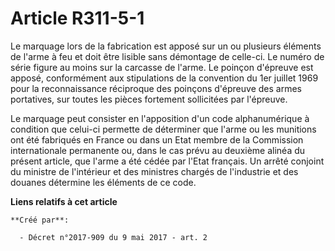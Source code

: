 # Article R311-5-1

Le marquage lors de la fabrication est apposé sur un ou plusieurs éléments de l'arme à feu et doit être lisible sans
démontage de celle-ci. Le numéro de série figure au moins sur la carcasse de l'arme. Le poinçon d'épreuve est apposé,
conformément aux stipulations de la convention du 1er juillet 1969 pour la reconnaissance réciproque des poinçons d'épreuve
des armes portatives, sur toutes les pièces fortement sollicitées par l'épreuve.

Le marquage peut consister en l'apposition d'un code alphanumérique à condition que celui-ci permette de déterminer que
l'arme ou les munitions ont été fabriqués en France ou dans un Etat membre de la Commission internationale permanente ou,
dans le cas prévu au deuxième alinéa du présent article, que l'arme a été cédée par l'Etat français. Un arrêté conjoint du
ministre de l'intérieur et des ministres chargés de l'industrie et des douanes détermine les éléments de ce code.

**Liens relatifs à cet article**

	**Créé par**:

	  - Décret n°2017-909 du 9 mai 2017 - art. 2
